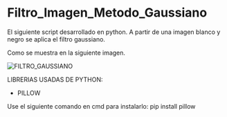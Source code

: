 # Filtro_Imagen_Metodo_Gaussiano
El siguiente script desarrollado en python. A partir de una imagen blanco y negro se aplica el filtro gaussiano.

Como se muestra en la siguiente imagen.

![FILTRO_GAUSSIANO](https://user-images.githubusercontent.com/71619972/103421428-48819300-4b6a-11eb-854c-d42a0c81209f.png)

LIBRERIAS USADAS DE PYTHON:
 * PILLOW
 
 
 Use el siguiente comando en cmd para instalarlo:  pip install pillow 




